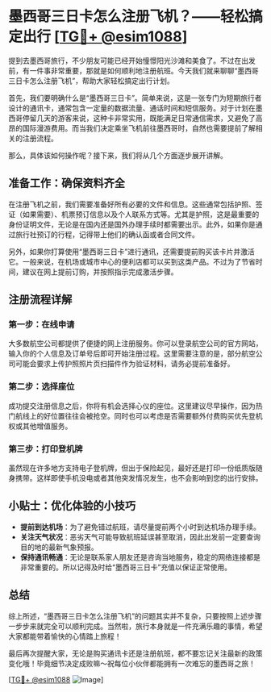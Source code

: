 # 墨西哥三日卡怎么注册飞机？——轻松搞定出行 [[TG💪+ @esim1088](https://t.me/s/esim1088)]

提到去墨西哥旅行，不少朋友可能已经开始憧憬阳光沙滩和美食了。不过在出发前，有一件事非常重要，那就是如何顺利地注册航班。今天我们就来聊聊“墨西哥三日卡怎么注册飞机”，帮助大家轻松搞定出行计划。

首先，我们要明确什么是“墨西哥三日卡”。简单来说，这是一张专门为短期旅行者设计的通讯卡，通常包含一定量的数据流量、通话时间和短信服务。对于计划在墨西哥停留几天的游客来说，这种卡非常实用，既能满足日常通信需求，又避免了高昂的国际漫游费用。而当我们决定乘坐飞机前往墨西哥时，自然也需要提前了解相关的注册流程。

那么，具体该如何操作呢？接下来，我们将从几个方面逐步展开讲解。

## 准备工作：确保资料齐全

在注册飞机之前，我们需要准备好所有必要的文件和信息。这些通常包括护照、签证（如果需要）、机票预订信息以及个人联系方式等。尤其是护照，这是最重要的身份证明文件，无论是在国内还是国外办理手续时都需要出示。此外，如果你是通过旅行社预订的行程，记得带上他们的确认函或者合同文件。

另外，如果你打算使用“墨西哥三日卡”进行通讯，还需要提前购买该卡片并激活它。一般来说，在机场或城市中心的便利店都可以买到这类产品。不过为了节省时间，建议在网上提前订购，并按照指示完成激活步骤。

## 注册流程详解

### 第一步：在线申请

大多数航空公司都提供了便捷的网上注册服务。你可以登录航空公司的官方网站，输入你的个人信息及订单号后即可开始注册过程。这里需要注意的是，部分航空公司可能会要求上传护照照片页扫描件作为验证材料，请务必提前准备好。

### 第二步：选择座位

成功提交注册信息之后，你将有机会选择心仪的座位。这里建议尽早操作，因为热门航线上的好位置往往会被抢空。同时也可以考虑是否需要额外付费购买优先登机权或其他增值服务。

### 第三步：打印登机牌

虽然现在许多地方支持电子登机牌，但出于保险起见，最好还是打印一份纸质版随身携带。这样即使手机没电或者其他突发情况发生，也不会影响到您的出行安排。

## 小贴士：优化体验的小技巧

- **提前到达机场**：为了避免错过航班，请尽量提前两个小时到达机场办理手续。
- **关注天气状况**：恶劣天气可能导致航班延误甚至取消，因此出发前一定要查询目的地的最新气象预报。
- **保持通讯畅通**：无论是联系家人朋友还是咨询当地服务，稳定的网络连接都是非常重要的。所以记得及时给“墨西哥三日卡”充值以保证正常使用。

## 总结

综上所述，“墨西哥三日卡怎么注册飞机”的问题其实并不复杂，只要按照上述步骤一步步来就完全可以顺利完成。当然啦，旅行本身就是一件充满乐趣的事情，希望大家都能带着愉快的心情踏上旅程！

最后再次提醒大家，无论是购买通讯卡还是注册航班，都不要忘记关注最新的政策变化哦！毕竟细节决定成败嘛～祝每位小伙伴都能拥有一次难忘的墨西哥之旅！

[[TG💪+ @esim1088](https://t.me/s/esim1088) ![Image](https://i.postimg.cc/4NQfJmqS/Snipaste-2025-05-13-00-14-12.png)]